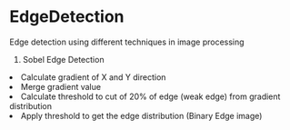 # EdgeDetection
Edge detection using different techniques in image processing <br>
1. Sobel Edge Detection
 <li> Calculate gradient of X and Y direction
 <li> Merge gradient value
 <li> Calculate threshold to cut of 20% of edge (weak edge) from gradient distribution
 <li> Apply threshold to get the edge distribution (Binary Edge image)
